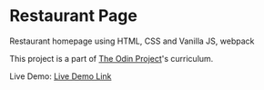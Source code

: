# Restaurant Page

Restaurant homepage using HTML, CSS and Vanilla JS, webpack

This project is a part of [The Odin Project](https://www.theodinproject.com/)'s curriculum.

Live Demo: [Live Demo Link](https://natesgh.github.io/restaurant-page/)
